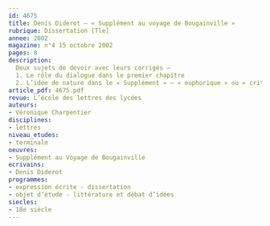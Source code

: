 ```yaml
---
id: 4675
title: Denis Diderot – « Supplément au voyage de Bougainville » 
rubrique: Dissertation [Tle]
annee: 2002
magazine: n°4 15 octobre 2002
pages: 8
description: 
  Deux sujets de devoir avec leurs corrigés – 
  1. Le rôle du dialogue dans le premier chapitre
  2. L’idée de nature dans le « Supplément » – « euphorique » ou « critique » ?
article_pdf: 4675.pdf
revue: L’école des lettres des lycées
auteurs:
- Véronique Charpentier
disciplines:
- lettres
niveau_etudes:
- terminale
oeuvres:
- Supplément au Voyage de Bougainville
ecrivains:
- Denis Diderot
programmes:
- expression écrite - dissertation
- objet d’étude - littérature et débat d’idées
siecles:
- 18e siècle
---
```

